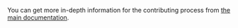 You can get more in-depth information for the contributing process from [the main documentation](/docs/contributing/).
